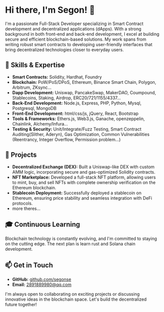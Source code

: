 # Hi there, I'm Segon! 👋

I'm a passionate Full-Stack Developer specializing in Smart Contract development and decentralized applications (dApps). With a strong background in both front-end and back-end development, I excel at building secure and efficient blockchain-based solutions. My work spans from writing robust smart contracts to developing user-friendly interfaces that bring decentralized technologies closer to everyday users.

## 🌟 Skills & Expertise

- **Smart Contracts:** Solidity, Hardhat, Foundry
- **Blockchain:** PoW/PoS/DPoS, Ethereum, Binance Smart Chain, Polygon, Arbitrum, ZKsync...
- **Dapp Development:** Uniswap, PancakeSwap, MakerDAO, Coumpound, Stablecoins, Staking, Airdrop, ERC20/721/1155/4337...
- **Back-End Development:** Node.js, Express, PHP, Python, Mysql, Postgresql, MongoDB
- **Front-End Development:** html/css/js, jQuery, React, Bootstrap
- **Tools & Frameworks:** Ethers.js, Web3.js, Ganache, openzeppelin, Chainlink, Alchemy/Infura...
- **Testing & Security:** Unit/Integrate/Fuzz Testing, Smart Contract Auditing(Slither, Aderyn), Gas Optimization, Common Vulnerabilities (Reentrancy, Integer Overflow, Permission problem...)

## 🚀 Projects

- **Decentralized Exchange (DEX):** Built a Uniswap-like DEX with custom AMM logic, incorporating secure and gas-optimized Solidity contracts.
- **NFT Marketplace:** Developed a full-stack NFT platform, allowing users to mint, buy, and sell NFTs with complete ownership verification on the Ethereum blockchain.
- **Stablecoin Deployment:** Successfully deployed a stablecoin on Ethereum, ensuring price stability and seamless integration with DeFi protocols.
- more theres...

## 🎓 Continuous Learning

Blockchain technology is constantly evolving, and I'm committed to staying on the cutting edge. The next plan is learn rust and Solana chain development.

## 📫 Get in Touch

- **GitHub:** [github.com/segonse](https://github.com/segonse)
- **Email:** 2891889980@qq.com

I'm always open to collaborating on exciting projects or discussing innovative ideas in the blockchain space. Let's build the decentralized future together!
